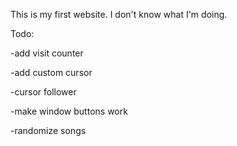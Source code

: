 This is my first website.
I don't know what I'm doing.


Todo:

-add visit counter

-add custom cursor

-cursor follower

-make window buttons work

-randomize songs

